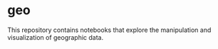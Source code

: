 # geo

This repository contains notebooks that explore the manipulation and visualization of geographic data.
